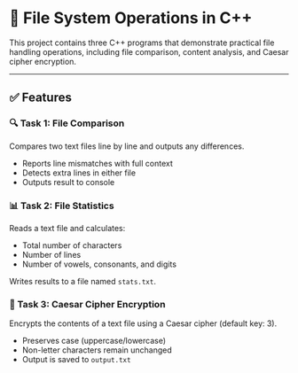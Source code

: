 # 📂 File System Operations in C++

This project contains three C++ programs that demonstrate practical file handling operations, including file comparison, content analysis, and Caesar cipher encryption.

---

## ✅ Features

### 🔍 Task 1: File Comparison

Compares two text files line by line and outputs any differences.

- Reports line mismatches with full context
- Detects extra lines in either file
- Outputs result to console

### 📊 Task 2: File Statistics

Reads a text file and calculates:

- Total number of characters
- Number of lines
- Number of vowels, consonants, and digits

Writes results to a file named `stats.txt`.

### 🔐 Task 3: Caesar Cipher Encryption

Encrypts the contents of a text file using a Caesar cipher (default key: 3).

- Preserves case (uppercase/lowercase)
- Non-letter characters remain unchanged
- Output is saved to `output.txt`
